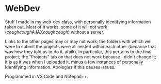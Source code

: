 # WebDev
Stuff I made in my web-dev class, with personally identifying information taken out. Most of it works; some of it will not work (*coughcough*AJAX*coughcough*) without a server.


Links to the other pages may or may not work; the folders with which we were to submit the projects were all nested within each other (because that was how they told us to do it, afaik). In particular, this pertains to the final project; the "Projects" tab on that does not work because I didn't change it; it is as it was when I uploaded it, minus a few instances of personally identifying information. Apologies if this causes issues.


Programmed in VS Code and Notepad++.
